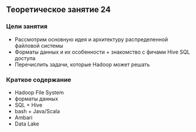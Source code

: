 ## Теоретическое занятие 24

### Цели занятия
* Рассмотрим основную идея и архитектуру распределенной файловой системы
* Форматы данных и их особенности + знакомство с фичами Hive SQL доступа
* Перечислить задачи, которые Hadoop может решать

### Краткое содержание
* Hadoop File System
* форматы данных
* SQL + Hive
* bash + Java/Scala
* Ambari
* Data Lake

#